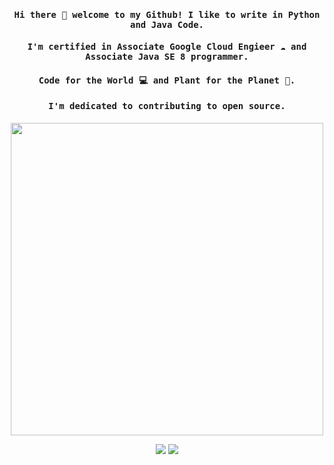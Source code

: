 <h4 align="center"><samp> Hi there 🙋 welcome to my Github! I like to write in Python and Java Code. </samp></h4>
<h4 align="center"><samp> I'm certified in Associate Google Cloud Engieer ☁️ and Associate Java SE 8 programmer. </samp></h4>
<h4 align="center"><samp> Code for the World 💻 and Plant for the Planet 🌲. </samp></h4>
<h4 align="center"><samp> I'm dedicated to contributing to open source. </samp></h4>

<p align="center">
<!--   <img width="250" src="https://media.giphy.com/media/YlrjOJxFKUMGmbDxva/giphy.gif"> -->
    <img width="500" src="https://monophy.com/media/d9Bxf3MkWOI7pu8pZv/monophy.gif">
</p>



<p align="center">
<a href= "https://www.linkedin.com/in/linzhou-zhong/"><img src="https://img.icons8.com/doodle/48/000000/linkedin--v2.png"/></a>
<a href= "https://justgiveacar.medium.com/"><img src="https://img.icons8.com/color/48/000000/medium-monogram.png"/></a>
</p>
